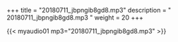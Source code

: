 +++
title = "20180711_jbpngib8gd8.mp3"
description = " 20180711_jbpngib8gd8.mp3 "
weight = 20
+++

{{< myaudio01 mp3="20180711_jbpngib8gd8.mp3" >}}

